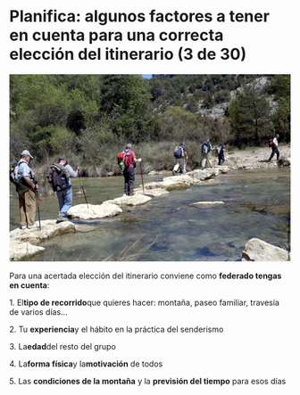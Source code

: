 # Planifica: algunos factores a tener en cuenta para una correcta elección del itinerario (3 de 30)

![Factores a tener en cuenta](img/USA_MAPA_rio.jpg)

Para una acertada elección del itinerario conviene como **federado tengas en cuenta**:  

1\. El**tipo de recorrido**que quieres hacer: montaña, paseo familiar, travesía de varios días...

2\. Tu  **experiencia**y el hábito en la práctica del senderismo

3\. La**edad**del resto del grupo

4\. La**forma física**y la**motivación** de todos

5\. Las **condiciones de la montaña** y la **previsión del tiempo** para esos días

